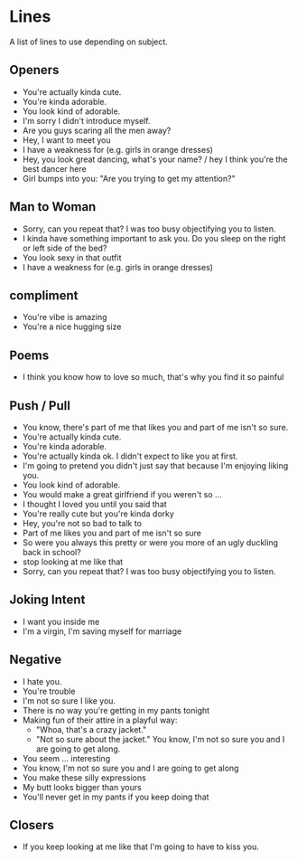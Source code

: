 # Lines

A list of lines to use depending on subject.

## Openers

* You're actually kinda cute.
* You're kinda adorable.
* You look kind of adorable.
* I'm sorry I didn't introduce myself.
* Are you guys scaring all the men away?
* Hey, I want to meet you
* I have a weakness for (e.g. girls in orange dresses)
* Hey, you look great dancing, what's your name? / hey I think you're the best
  dancer here
* Girl bumps into you: "Are you trying to get my attention?"

## Man to Woman

* Sorry, can you repeat that? I was too busy objectifying you to listen.
* I kinda have something important to ask you. Do you sleep on the right or left side of the bed?
* You look sexy in that outfit
* I have a weakness for (e.g. girls in orange dresses) 

## compliment

* You're vibe is amazing
* You're a nice hugging size

## Poems

* I think you know how to love so much, that's why you find it so painful

## Push / Pull

* You know, there's part of me that likes you and part of me isn't so sure.
* You're actually kinda cute.
* You're kinda adorable.
* You're actually kinda ok. I didn't expect to like you at first.
* I'm going to pretend you didn't just say that because I'm enjoying liking you.
* You look kind of adorable.
* You would make a great girlfriend if you weren't so ...
* I thought I loved you until you said that
* You're really cute but you're kinda dorky 
* Hey, you're not so bad to talk to
* Part of me likes you and part of me isn't so sure 
* So were you always this pretty or were you more of an ugly duckling back in
  school?
* stop looking at me like that
* Sorry, can you repeat that? I was too busy objectifying you to listen.

## Joking Intent

* I want you inside me
* I'm a virgin, I'm saving myself for marriage 

## Negative

* I hate you.
* You're trouble
* I'm not so sure I like you.
* There is no way you're getting in my pants tonight
* Making fun of their attire in a playful way:
  * "Whoa, that's a crazy jacket."
  * "Not so sure about the jacket."
 You know, I'm not so sure you and I are going to get along.
* You seem ... interesting
* You know, I'm not so sure you and I are going to get along
* You make these silly expressions
* My butt looks bigger than yours
* You'll never get in my pants if you keep doing that

## Closers

* If you keep looking at me like that I'm going to have to kiss you.
